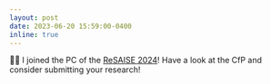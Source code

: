 ```yaml
---
layout: post
date: 2023-06-20 15:59:00-0400
inline: true
---
```


:man_technologist: I joined the PC of the [ReSAISE 2024](https://resaise.github.io/2023/committee.html)! Have a look at the CfP and consider submitting your research!